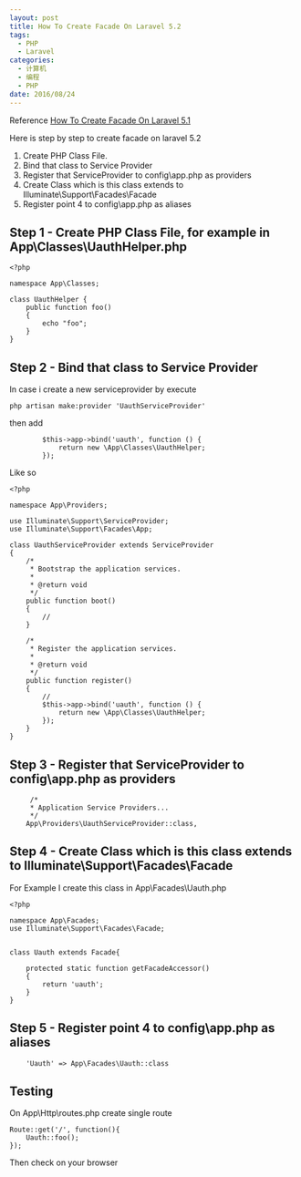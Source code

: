 ```yaml
---
layout: post
title: How To Create Facade On Laravel 5.2
tags: 
  - PHP
  - Laravel
categories: 
  - 计算机
  - 编程
  - PHP
date: 2016/08/24
---
```



Reference [How To Create Facade On Laravel 5.1](http://www.n0impossible.com/article/how-to-create-facade-on-laravel-51)


Here is step by step to create facade on laravel 5.2

1. Create PHP Class File.
2. Bind that class to Service Provider
3. Register that ServiceProvider to config\app.php as providers
4. Create Class which is this class extends to Illuminate\Support\Facades\Facade
5. Register point 4 to config\app.php as aliases


## Step 1 - Create PHP Class File, for example in App\Classes\UauthHelper.php

	<?php

	namespace App\Classes;

	class UauthHelper {
		public function foo()
		{
			echo "foo";
		}
	}
	
## Step 2 - Bind that class to Service Provider

In case i create a new serviceprovider by execute

	php artisan make:provider 'UauthServiceProvider'

then add

			$this->app->bind('uauth', function () {
				return new \App\Classes\UauthHelper;
			});
			
			
<!-- more -->
			
Like so

	<?php

	namespace App\Providers;

	use Illuminate\Support\ServiceProvider;
	use Illuminate\Support\Facades\App;

	class UauthServiceProvider extends ServiceProvider
	{
		/*
		 * Bootstrap the application services.
		 *
		 * @return void
		 */
		public function boot()
		{
			//
		}

		/*
		 * Register the application services.
		 *
		 * @return void
		 */
		public function register()
		{
			//
			$this->app->bind('uauth', function () {
				return new \App\Classes\UauthHelper;
			});
		}
	}


## Step 3 - Register that ServiceProvider to config\app.php as providers

         /*
         * Application Service Providers...
         */
    	App\Providers\UauthServiceProvider::class,

## Step 4 - Create Class which is this class extends to Illuminate\Support\Facades\Facade

For Example I create this class in App\Facades\Uauth.php

	<?php

	namespace App\Facades;
	use Illuminate\Support\Facades\Facade;


	class Uauth extends Facade{
		
		protected static function getFacadeAccessor()
		{
			return 'uauth';
		}
	}
	
## Step 5 - Register point 4 to config\app.php as aliases

		'Uauth' => App\Facades\Uauth::class
		
## Testing

On App\Http\routes.php create single route

	Route::get('/', function(){
		Uauth::foo();
	});
	
Then check on your browser